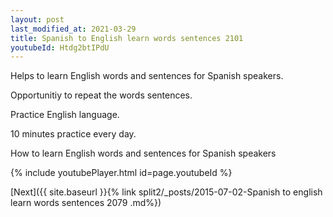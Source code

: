```yaml
---
layout: post
last_modified_at: 2021-03-29
title: Spanish to English learn words sentences 2101 
youtubeId: Htdg2btIPdU
---
```

 
 
Helps to learn English words and sentences for Spanish speakers.

Opportunitiy to repeat the words sentences. 

Practice English language. 
 
10 minutes practice every day. 
 
How to learn English words and sentences for Spanish speakers 
 
{% include youtubePlayer.html id=page.youtubeId %}
 
 
[Next]({{ site.baseurl }}{% link  split2/_posts/2015-07-02-Spanish to english learn words sentences 2079 .md%})
 
